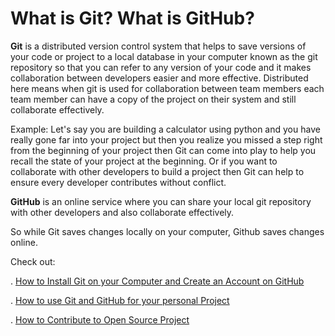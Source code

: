 # What is Git? What is GitHub?

**Git** is a distributed version control system that helps to save versions of your code or project to a local database in your computer known as the git repository so that you can refer to any version of your code and it makes collaboration between developers easier and more effective. Distributed here means when git is used for collaboration between team members each team member can have a copy of the project on their system and still collaborate effectively.

Example:
Let's say you are building a calculator using python and you have really gone far into your project but then you realize you missed a step right from the beginning of your project then Git can come into play to help you recall the state of your project at the beginning. Or if you want to collaborate with other developers to build a project then Git can help to ensure every developer contributes without conflict.




**GitHub** is an online service where you can share your local git repository with other developers and also collaborate effectively.




So while Git saves changes locally on your computer, Github saves changes online. 

Check out:

. [How to Install Git on your Computer and Create an Account on GitHub](https://emmakodes.com/how-to-install-git-on-your-computer-and-create-an-account-on-github)

. [How to use Git and GitHub for your personal Project](https://emmakodes.com/how-to-use-git-and-github-for-your-personal-project)

. [How to Contribute to Open Source Project](https://emmakodes.com/how-to-contribute-to-open-source-project)
